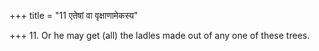 +++
title = "11 एतेषां वा वृक्षाणामेकस्य"

+++
11. Or he may get (all) the ladles made out of any one of these trees.

